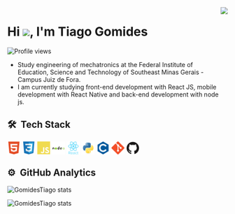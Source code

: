 
<img align="right" height="530em" src="https://raw.githubusercontent.com/gist/GomidesTiago/b4619edd2e47960d61ce25903b21625a/raw/5a0a07eeb6d715e2acd6a062f8f93b610889b23c/GitHub_card.svg"/>
<h1 align="left">Hi <img src="https://raw.githubusercontent.com/kaueMarques/kaueMarques/master/hi.gif" width="30px">, I'm Tiago Gomides</h1>
<p align="left"> <img src="https://komarev.com/ghpvc/?username=GomidesTiago&color=yellow" alt="Profile views" width="150px" /> </p>

- Study engineering of mechatronics at the Federal Institute of Education, Science and Technology of Southeast Minas Gerais - Campus Juiz de Fora. 
- I am currently studying front-end development with React JS, mobile development with React Native and back-end development with node js.


## 🛠 &nbsp;Tech Stack

<div>
      <img align="center" alt="HTML5" height="30" width="30" src="https://raw.githubusercontent.com/devicons/devicon/master/icons/html5/html5-plain.svg">     
      <img align="center" alt="CSS3" height="30" width="30" src="https://raw.githubusercontent.com/devicons/devicon/master/icons/css3/css3-original.svg">     
      <img align="center" alt="js" height="30" width="30" src="https://raw.githubusercontent.com/devicons/devicon/master/icons/javascript/javascript-plain.svg">     
      <img align="center" alt="nodjs" height="30" width="30" src="https://raw.githubusercontent.com/devicons/devicon/master/icons/nodejs/nodejs-original-wordmark.svg">       
      <img align="center" alt="react" height="30" width="30" src="https://raw.githubusercontent.com/devicons/devicon/master/icons/react/react-original-wordmark.svg">       
      <img align="center" alt="python" height="30" width="30" src="https://raw.githubusercontent.com/devicons/devicon/master/icons/python/python-original.svg">        
      <img align="center" alt="c" height="30" width="30" src="https://raw.githubusercontent.com/devicons/devicon/master/icons/c/c-plain.svg">     
      <img align="center" alt="git" height="30" width="30" src="https://raw.githubusercontent.com/devicons/devicon/master/icons/git/git-original.svg">     
      <img align="center" alt="github" height="30" width="30" src="https://raw.githubusercontent.com/devicons/devicon/master/icons/github/github-original.svg"> 
</div>

## ⚙️ &nbsp;GitHub Analytics

<p align="left">
    <img width="200em" src="https://github-readme-stats.vercel.app/api?username=GomidesTiago&theme=chartreuse-dark" alt="GomidesTiago stats"/>
</p>
 
<p align="left">
     <img width="200em" src = "https://github-readme-stats.vercel.app/api/top-langs/?username=Gomidestiago&layout=compact&theme=chartreuse-dark" alt="GomidesTiago stats"/>
</p>
